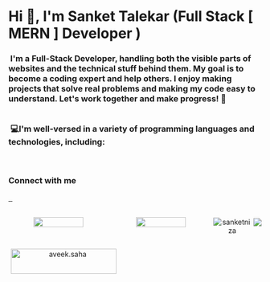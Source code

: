 <h1> Hi 👋, I'm Sanket Talekar (Full Stack [ MERN ] Developer ) </h1>

   <div class="about">
       <h3> 
         <img src="https://img.icons8.com/?size=20&id=Bk6gtCN65dXG&format=png&color=000000" alt="">
           I'm a Full-Stack Developer, handling both the visible parts of websites and the technical stuff behind them. My goal is to become a coding expert and help others. I enjoy making projects 
              that solve real problems and making my code easy to understand. Let's work together and make progress! 🌟
       </h3>
   </div>

   <div class="about" style="display: flex; align-items: center; gap: 5px;" >
        <h3>   
          <img src="https://img.icons8.com/?size=30&id=fkXojbEAWAzS&format=png&color=000000" alt="">
           <span>💻</span>I'm well-versed in a variety of programming languages and technologies, including: 
        </h3>
    </div> 





 <div class="tech">
        <img src="https://img.icons8.com/color/58/000000/html-5--v1.png" alt="">
        <img src="https://img.icons8.com/color/58/000000/css3.png" alt="">
        <img src="https://img.icons8.com/color/58/000000/javascript--v1.png" alt="">
        <img src="https://img.icons8.com/color/58/000000/nodejs.png" alt="">
        <img src="https://img.icons8.com/color/58/000000/react-native.png" alt="">
        <img src="https://img.icons8.com/color/58/000000/bootstrap.png" alt="">
        <img src="https://img.icons8.com/color/58/000000/mongodb.png" alt="">
        <img src="https://img.icons8.com/color/58/000000/express.png" alt="">
        <img src="https://img.icons8.com/color/58/000000/github.png" alt="">
       <img src="https://img.icons8.com/?size=58&id=CIAZz2CYc6Kc&format=png&color=000000" alt="">
 </div>  

 <h3>Connect with me</h3>

  <a href="https://www.instagram.com/sanket_talekar1717/">
      <img src="https://img.icons8.com/color/38/000000/instagram-new.png" alt="">
   </a>

   <a href="https://www.linkedin.com/in/sanket-talekar-94087a263">
    <img src="https://img.icons8.com/color/38/000000/linkedin.png" alt="">
  </a>

 <a href="sankettalekar897@gmail.com">
    <img src="https://img.icons8.com/color/38/000000/email.png" alt="">
  </a>      

</div>      


<div align="center" class="about" style="display: flex; align-items: center; gap: 5px;" >

   <img height="50%" width="auto" src ="https://github-readme-stats.vercel.app/api/top-langs?username=sanketniza&show_icons=true&count_private=true&theme=darcula&hide_border=true&hide=issues,contribs&bg_color=00000000">

  <img height="50%" width="auto" src ="https://github-readme-stats.vercel.app/api/top-langs?username=sanketniza&layout=compact&hide_border=true&theme=darcula&bg_color=00000000&langs_count=6&hide=jupyter%20notebook,tex,css,php&exclude_repo=Pacman-AI">
   
  <!-- <p><img align="left" src="https://github-readme-stats.vercel.app/api/top-langs?username=sanketniza&show_icons=true&locale=en&layout=compact" alt="sanketniza" /></p> -->
   
   <p>&nbsp;<img align="center" src="https://github-readme-stats.vercel.app/api?username=sanketniza&show_icons=true&locale=en" alt="sanketniza" /></p>
   
  
   <!-- <p><img align="center" src="https://github-readme-streak-stats.herokuapp.com/?user=sanketniza&" alt="sanketniza" /></p>  r-->

   <img src ="https://github-readme-streak-stats.herokuapp.com/?user=sanketniza&theme=darcula&hide_border=true&background=FFFFFF00">
     
</div>




<div align="center" class="about" style="display: flex; align-items: center; gap: 5px;">
  <br>
  <br>
  
  <a href="https://www.instagram.com/sanket_talekar1717/"> <img align="center" src="https://cdn.buymeacoffee.com/buttons/v2/default-orange.png" height="50" width="210" alt="aveek.saha" /></a>
</div>

